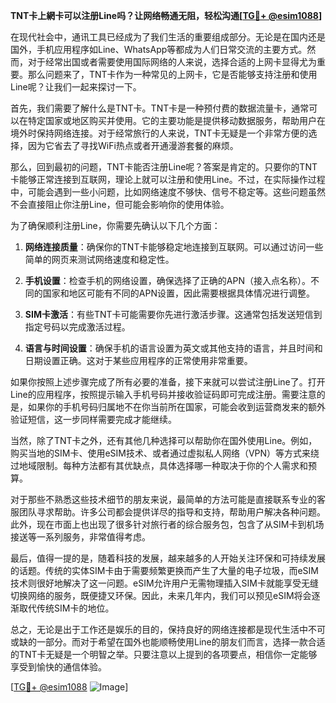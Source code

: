 **TNT卡上網卡可以注册Line吗？让网络畅通无阻，轻松沟通[[TG💪+ @esim1088](https://t.me/s/esim1088)]**

在现代社会中，通讯工具已经成为了我们生活的重要组成部分。无论是在国内还是国外，手机应用程序如Line、WhatsApp等都成为人们日常交流的主要方式。然而，对于经常出国或者需要使用国际网络的人来说，选择合适的上网卡显得尤为重要。那么问题来了，TNT卡作为一种常见的上网卡，它是否能够支持注册和使用Line呢？让我们一起来探讨一下。

首先，我们需要了解什么是TNT卡。TNT卡是一种预付费的数据流量卡，通常可以在特定国家或地区购买并使用。它的主要功能是提供移动数据服务，帮助用户在境外时保持网络连接。对于经常旅行的人来说，TNT卡无疑是一个非常方便的选择，因为它省去了寻找WiFi热点或者开通漫游套餐的麻烦。

那么，回到最初的问题，TNT卡能否注册Line呢？答案是肯定的。只要你的TNT卡能够正常连接到互联网，理论上就可以注册和使用Line。不过，在实际操作过程中，可能会遇到一些小问题，比如网络速度不够快、信号不稳定等。这些问题虽然不会直接阻止你注册Line，但可能会影响你的使用体验。

为了确保顺利注册Line，你需要先确认以下几个方面：

1. **网络连接质量**：确保你的TNT卡能够稳定地连接到互联网。可以通过访问一些简单的网页来测试网络速度和稳定性。
   
2. **手机设置**：检查手机的网络设置，确保选择了正确的APN（接入点名称）。不同的国家和地区可能有不同的APN设置，因此需要根据具体情况进行调整。

3. **SIM卡激活**：有些TNT卡可能需要你先进行激活步骤。这通常包括发送短信到指定号码以完成激活过程。

4. **语言与时间设置**：确保手机的语言设置为英文或其他支持的语言，并且时间和日期设置正确。这对于某些应用程序的正常使用非常重要。

如果你按照上述步骤完成了所有必要的准备，接下来就可以尝试注册Line了。打开Line的应用程序，按照提示输入手机号码并接收验证码即可完成注册。需要注意的是，如果你的手机号码归属地不在你当前所在国家，可能会收到运营商发来的额外验证短信，这一步同样需要完成才能继续。

当然，除了TNT卡之外，还有其他几种选择可以帮助你在国外使用Line。例如，购买当地的SIM卡、使用eSIM技术、或者通过虚拟私人网络（VPN）等方式来绕过地域限制。每种方法都有其优缺点，具体选择哪一种取决于你的个人需求和预算。

对于那些不熟悉这些技术细节的朋友来说，最简单的方法可能是直接联系专业的客服团队寻求帮助。许多公司都会提供详尽的指导和支持，帮助用户解决各种问题。此外，现在市面上也出现了很多针对旅行者的综合服务包，包含了从SIM卡到机场接送等一系列服务，非常值得考虑。

最后，值得一提的是，随着科技的发展，越来越多的人开始关注环保和可持续发展的话题。传统的实体SIM卡由于需要频繁更换而产生了大量的电子垃圾，而eSIM技术则很好地解决了这一问题。eSIM允许用户无需物理插入SIM卡就能享受无缝切换网络的服务，既便捷又环保。因此，未来几年内，我们可以预见eSIM将会逐渐取代传统SIM卡的地位。

总之，无论是出于工作还是娱乐的目的，保持良好的网络连接都是现代生活中不可或缺的一部分。而对于希望在国外也能顺畅使用Line的朋友们而言，选择一款合适的TNT卡无疑是一个明智之举。只要注意以上提到的各项要点，相信你一定能够享受到愉快的通信体验。

[[TG💪+ @esim1088](https://t.me/s/esim1088) ![Image](https://i.postimg.cc/4NQfJmqS/Snipaste-2025-05-13-00-14-12.png)]